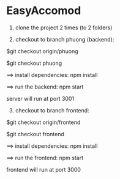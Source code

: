 # EasyAccomod

1. clone the project 2 times (to 2 folders)


2. checkout to branch phuong (backend):


$git checkout origin/phuong


$git checkout phuong

==> install dependencies: npm install


==> run the backend: npm start


server will run at port 3001

3. checkout to branch frontend:


$git checkout origin/frontend


$git checkout frontend

==> install dependencies: npm install


==> run the frontend: npm start


frontend will run at port 3000
